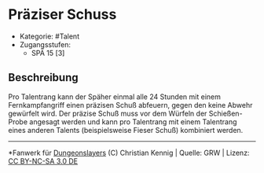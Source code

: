 <!---
Dies ist ein Fanwerk für DUNGEONSLAYERS (C) von Christian Kennig

Quellen:      [Dungeonslayers Grundregelwerk](https://www.f-space.de/ds4/downloads.html)
              [Talentbeschreibungen](https://www.f-space.de/ds4/tools-talentcards.html)
License:      [CC-BY-NC-SA 4.0](https://creativecommons.org/licenses/by-nc-sa/4.0/deed.de)
Richtlinien:  [Fanwerkrichtlinien](https://www.dungeonslayers.net/fanwerk-richtlinien/)
Autor:        Zauberlehrling
-->

  
# Präziser Schuss  
- Kategorie: #Talent  
- Zugangsstufen:  
  - SPÄ 15 [3]  

## Beschreibung  
Pro Talentrang kann der Späher einmal alle 24 Stunden mit einem Fernkampfangriff einen präzisen Schuß abfeuern, gegen den keine Abwehr gewürfelt wird. Der präzise Schuß muss vor dem Würfeln der Schießen-Probe angesagt werden und kann pro Talentrang mit einem Talentrang eines anderen Talents (beispielsweise Fieser Schuß) kombiniert werden.


___  
*Fanwerk für [Dungeonslayers](https://www.dungeonslayers.net/) (C) Christian Kennig | Quelle: GRW | Lizenz: [CC BY-NC-SA 3.0 DE](https://creativecommons.org/licenses/by-nc-sa/3.0/de/)  